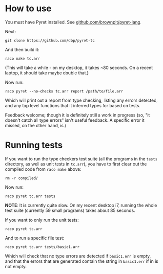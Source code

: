 # How to use

You must have Pyret installed. See
[github.com/brownplt/pyret-lang](https://github.com/brownplt/pyret-lang).

Next:

    git clone https://github.com/dbp/pyret-tc

And then build it:

    raco make tc.arr

(This will take a while - on my desktop, it takes ~80 seconds. On a
recent laptop, it should take maybe double that.)

Now run:

    raco pyret --no-checks tc.arr report /path/to/file.arr

Which will print out a report from type checking, listing any errors
detected, and any top level functions that it inferred types for based
on tests.

Feedback welcome; though it is definitely still a work in progress
(so, "it doesn't catch all type errors" isn't useful feedback. A
specific error it missed, on the other hand, is.)


# Running tests

If you want to run the type checkers test suite (all the programs in
the `tests` directory, as well as unit tests in `tc.arr`), you have
to first clear out the compiled code from `raco make` above:

    rm -r compiled/

Now run:

    raco pyret tc.arr tests


**NOTE**: It is currently quite slow. On my recent desktop i7, running the
  whole test suite (currently 59 small programs) takes about 85 seconds.


If you want to only run the unit tests:

    raco pyret tc.arr

And to run a specific file test:

    raco pyret tc.arr tests/basic1.arr

Which will check that no type errors are detected if `basic1.err` is empty,
and that the errors that are generated contain the string in `basic1.err` if
in is not empty.
